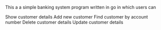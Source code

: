 This a a simple banking system program written in go in which users can

Show customer details
Add new customer
Find customer by account number
Delete customer details 
Update customer details